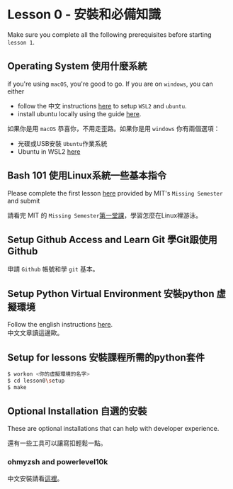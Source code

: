 # Lesson 0 - 安裝和必備知識
Make sure you complete all the following prerequisites before starting `lesson 1`.

## Operating System 使用什麼系統
if you're using `macOS`, you're good to go. If you are on `windows`, you can either
* follow the 中文 instructions [here](https://docs.google.com/document/d/1EFyoKYi9EbRoJIhzJZHb6DwLKQOAy0yQCuj5b2nNQFQ/edit) to setup `WSL2` and `ubuntu`.
* install ubuntu locally using the guide [here](https://ubuntu.com/tutorials/install-ubuntu-desktop#1-overview).
  
如果你是用 `macOS` 恭喜你，不用走歪路。如果你是用 `windows` 你有兩個選項：
* 光碟或USB安裝 `Ubuntu`作業系統
* Ubuntu in WSL2 [here](https://docs.google.com/document/d/1EFyoKYi9EbRoJIhzJZHb6DwLKQOAy0yQCuj5b2nNQFQ/edit)

## Bash 101 使用Linux系統一些基本指令
Please complete the first lesson [here](https://missing.csail.mit.edu/2020/course-shell/) provided by MIT's `Missing Semester` and submit
  
請看完 MIT 的 `Missing Semester`[第一堂課]((https://missing.csail.mit.edu/2020/course-shell/))，學習怎麼在Linux裡游泳。

## Setup Github Access and Learn Git 學Git跟使用Github
申請 `Github` 帳號和學 `git` 基本。

## Setup Python Virtual Environment 安裝python 虛擬環境
Follow the english instructions [here](https://bootyburglar.medium.com/marie-kondo-your-python-dev-environment-391485be9b3f).  
中文文章讀這邊歐。

## Setup for lessons 安裝課程所需的python套件
``` bash
$ workon <你的虛擬環境的名字>
$ cd lesson0\setup
$ make
```

## Optional Installation 自選的安裝
These are optional installations that can help with developer experience.
  
  還有一些工具可以讓寫扣輕鬆一點。
### ohmyzsh and powerlevel10k
中文安裝請看[這裡](https://www.notion.so/terminal-oh-my-zsh-powerlevel10k-ba3aff2bfc3643f1a28600617e677d98)。

